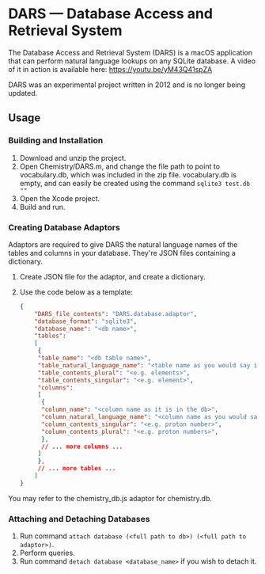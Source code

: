 # DARS — Database Access and Retrieval System

The Database Access and Retrieval System (DARS) is a macOS application that can perform natural language lookups on any SQLite database. A video of it in action is available here: <https://youtu.be/yM43Q41spZA>

DARS was an experimental project written in 2012 and is no longer being updated.

## Usage

### Building and Installation

1. Download and unzip the project.
2. Open Chemistry/DARS.m, and change the file path to point to vocabulary.db, which was included in the zip file. vocabulary.db is empty, and can easily be created using the command `sqlite3 test.db "" `
3. Open the Xcode project.
4. Build and run.

### Creating Database Adaptors

Adaptors are required to give DARS the natural language names of the tables and columns in your database. They're JSON files containing a dictionary.

1. Create JSON file for the adaptor, and create a dictionary.
2. Use the code below as a template:

    ```JSON
    {
        "DARS_file_contents": "DARS.database.adaptor",
        "database_format": "sqlite3",
        "database_name": "<db name>",
        "tables":
        [
         {
         "table_name": "<db table name>",
         "table_natural_language_name": "<table name as you would say it>",
         "table_contents_plural": "<e.g. elements>",
         "table_contents_singular": "<e.g. element>",
         "columns":
         [
          {
          "column_name": "<column name as it is in the db>",
          "column_natural_language_name": "<column name as you would say it>",
          "column_contents_singular": "<e.g. proton number>",
          "column_contents_plural": "<e.g. proton numbers>",
          },
          // ... more columns ...
         ]
         },
         // ... more tables ...
        ]
    }
    ```

You may refer to the chemistry_db.js adaptor for chemistry.db.

### Attaching and Detaching Databases

1. Run command `attach database (<full path to db>) (<full path to adaptor>)`.
2. Perform queries.
3. Run command `detach database <database_name>` if you wish to detach it.

